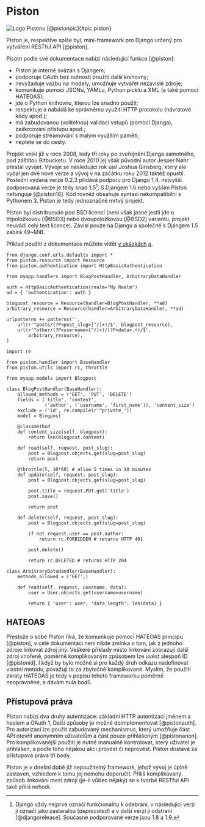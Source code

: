 Piston
======

![Logo Pistonu [@pistonpic]{#pic:piston}](images/piston)

Piston je, respektive spíše byl, mini-framework pro Django určený pro vytváření RESTful API [@piston].

Pisotn podle své dokumentace nabízí následující funkce [@piston]:

 * Piston je interně svázán s Djangem;
 * podporuje OAuth bez nutnosti použití další knihovny;
 * nevyžaduje vazbu na modely, umožňuje vytvářet nezávislé zdroje;
 * komunikuje pomocí JSONu, YAMLu, Python picklu a XML (a také pomocí HATEOAS);
 * jde o Python knihovnu, kterou lze snadno použít;
 * respektuje a nabádá ke správnému využití HTTP protokolu (návratové kódy apod.);
 * má zabudovanou (volitelnou) validaci vstupů (pomocí Djanga), zaškrcování přístupu apod.;
 * podporuje streamování s malým využitím paměti;
 * neplete se do cesty.

Projekt vnikl již v roce 2008, tedy tři roky po zveřejnění Djanga samotného, pod záštitou Bitbucketu.
V roce 2010 jej však původní autor Jesper Nøhr přestal vyvíjet.
Vývoje se následující rok ujal Joshua Ginsberg,
který ale vydal jen dvě nové verze a vývoj v na začátku roku 2012 taktéž opustil.
Poslední vydaná verze 0.2.3 přidává podporu pro Django 1.4, nejvyšší podporovaná verze je tedy snad 1.5[^verze].
S Djangem 1.6 nebo vyšším Piston nefunguje [@piston16].
Kód rovněž obsahuje syntaxi nekompatibilní s Pythonem 3.
Piston je tedy jednoznačně mrtvý projekt.

Piston byl distribuován pod BSD licencí (není však jasné jestli jde o třípoložkovou [@BSD3] nebo dvoupoložkovou [@BSD2] variantu, projekt neuvádí celý text licence). Závisí pouze na Djangu a společně s Djangem 1.5 zabírá 49~MiB.

[^verze]: Django vždy nejprve označí funkcionalitu k odebrání, v následující verzi ji označí jako zastaralou (*deprecated*) a v další verzi ji odstraní [@djangorelease]. Současné podporované verze jsou 1.8 a 1.9.

Příklad použití z dokumentace můžete vidět [v ukázkách](#code:piston1) [a](#code:piston2).

```{caption="{#code:piston1}Příklad použití z dokumentace Pistonu (urls.py) \autocite{piston}" .python}
from django.conf.urls.defaults import *
from piston.resource import Resource
from piston.authentication import HttpBasicAuthentication

from myapp.handlers import BlogPostHandler, ArbitraryDataHandler

auth = HttpBasicAuthentication(realm="My Realm")
ad = { 'authentication': auth }

blogpost_resource = Resource(handler=BlogPostHandler, **ad)
arbitrary_resource = Resource(handler=ArbitraryDataHandler, **ad)

urlpatterns += patterns('',
    url(r'^posts/(?P<post_slug>[^/]+)/$', blogpost_resource), 
    url(r'^other/(?P<username>[^/]+)/(?P<data>.+)/$',
        arbitrary_resource), 
)
```

```{caption="{#code:piston2}Příklad použití z dokumentace Pistonu (handlers.py) \autocite{piston}" .python}
import re

from piston.handler import BaseHandler
from piston.utils import rc, throttle

from myapp.models import Blogpost

class BlogPostHandler(BaseHandler):
    allowed_methods = ('GET', 'PUT', 'DELETE')
    fields = ('title', 'content',
              ('author', ('username', 'first_name')), 'content_size')
    exclude = ('id', re.compile(r'^private_'))
    model = Blogpost

    @classmethod
    def content_size(self, blogpost):
        return len(blogpost.content)

    def read(self, request, post_slug):
        post = Blogpost.objects.get(slug=post_slug)
        return post

    @throttle(5, 10*60) # allow 5 times in 10 minutes
    def update(self, request, post_slug):
        post = Blogpost.objects.get(slug=post_slug)

        post.title = request.PUT.get('title')
        post.save()

        return post

    def delete(self, request, post_slug):
        post = Blogpost.objects.get(slug=post_slug)

        if not request.user == post.author:
            return rc.FORBIDDEN # returns HTTP 401

        post.delete()

        return rc.DELETED # returns HTTP 204

class ArbitraryDataHandler(BaseHandler):
    methods_allowed = ('GET',)

    def read(self, request, username, data):
        user = User.objects.get(username=username)

        return { 'user': user, 'data_length': len(data) }
```

HATEOAS
-------

Přestože o sobě Piston říká, že komunikuje pomocí HATEOAS principu [@piston],
v celé dokumentaci není nikde zmínka o tom, jak z jednoho zdroje linkovat zdroj jiný.
Veškeré příklady místo linkování zobrazují další zdroj vnořeně, poměrně komplikovaným způsobem lze uvést alespoň ID [@pistonid].
I když by bylo možné si pro každý druh odkazu nadefinovat vlastní metodu, považuji to za zbytečně komplikované.
Myslím, že použití zkraty HATEOAS je tedy v popisu tohoto frameworku poměrně neoprávněné, a dávám nula bodů.

Přístupová práva
----------------

Piston nabízí dva druhy autentizace: základní HTTP autentizaci jménem a heslem a OAuth 1, Další způsoby je možné doimplementovat [@pistonauth].
Pro autorizaci lze použít zabudovaný mechanismus, který umožňuje část API otevřít anonymním uživatelům a část pouze přihlášeným [@pistonanon].
Pro komplikovanější použití je nutné manuálně kontrolovat, který uživatel je přihlášen, a podle toho nějakou akci provést či neprovést.
Piston dostává za přístupová práva tři body.

Piston je v dnešní době již nepoužitelný framework, jehož vývoj je úplně zastaven, vzhledem k tomu jej nemohu doporučit.
Příliš komplikovaný způsob linkování mezi zdroji (je-li vůbec nějaký) se k tvorbě RESTful API také příliš nehodí.
